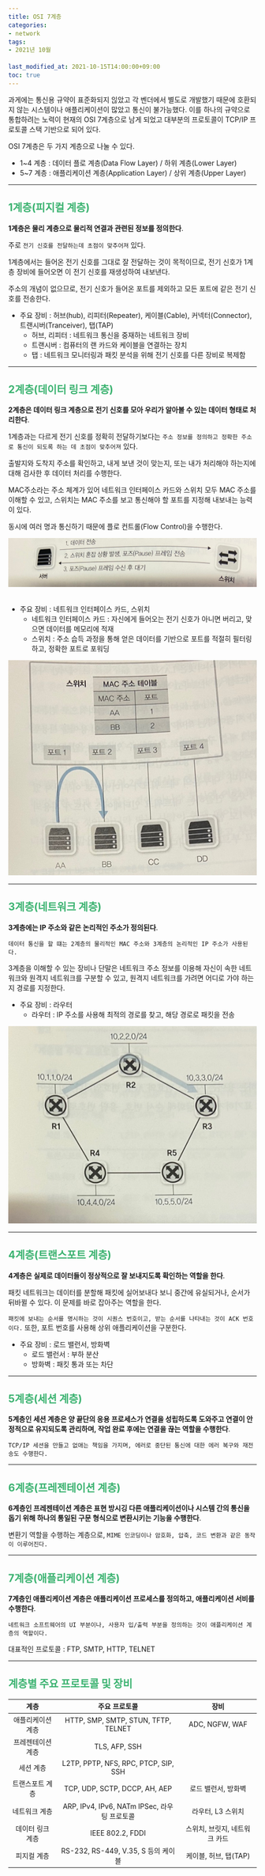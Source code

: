 ```yaml
---
title: OSI 7계층
categories:
- network
tags: 
- 2021년 10월

last_modified_at: 2021-10-15T14:00:00+09:00
toc: true
---
```


과게에는 통신용 규약이 표준화되지 읺았고 각 벤더에서 별도로 개발했기 때문에 호환되지 않는 시스템이나 애플리케이션이 많았고 통신이 불가능했다. 이를 하나의 규약으로 통합하려는 노력이 현재의 OSI 7계층으로 남게 되었고 대부분의 프로토콜이 TCP/IP 프로토콜 스택 기반으로 되어 있다.  

OSI 7계층은 두 가지 계층으로 나눌 수 있다.
- 1~4 계층 : 데이터 플로 계층(Data Flow Layer) / 하위 계층(Lower Layer)
- 5~7 계층 : 애플리케이션 계층(Application Layer) / 상위 계층(Upper Layer)

***

## <span style="color:MediumSeaGreen">1계층(피지컬 계층)</span>
**1계층은 물리 계층으로 물리적 연결과 관련된 정보를 정의한다**.  

주로 `전기 신호를 전달하는데 초점이 맞추어져` 있다.  

1계층에서는 들어온 전기 신호를 그대로 잘 전달하는 것이 목적이므로, 전기 신호가 1계층 장비에 들어오면 이 전기 신호를 재생성하여 내보낸다.  

주소의 개념이 없으므로, 전기 신호가 들어온 포트를 제외하고 모든 포트에 같은 전기 신호를 전송한다.

- 주요 장비 : 허브(hub), 리피터(Repeater), 케이블(Cable), 커넥터(Connector), 트랜시버(Tranceiver), 탭(TAP)
    - 허브, 리피터 : 네트워크 통신을 중재하는 네트워크 장비
    - 트랜시버 : 컴퓨터의 랜 카드와 케이블을 연결하는 장치
    - 탭 : 네트워크 모니터링과 패킷 분석을 위해 전기 신호를 다른 장비로 복제함

***

## <span style="color:MediumSeaGreen">2계층(데이터 링크 계층)</span>
**2계층은 데이터 링크 계층으로 전기 신호를 모아 우리가 알아볼 수 있는 데이터 형태로 처리한다**.  

1계층과는 다르게 전기 신호를 정확히 전달하기보다는 `주소 정보를 정의하고 정확한 주소로 통신이 되도록 하는 데 초점이 맞추어져` 있다.  

출발지와 도착지 주소를 확인하고, 내게 보낸 것이 맞는지, 또는 내가 처리해야 하는지에 대해 검사한 후 데이터 처리를 수행한다.  

MAC주소라는 주소 체계가 있어 네트워크 인터페이스 카드와 스위치 모두 MAC 주소를 이해할 수 있고, 스위치는 MAC 주소를 보고 통신해야 할 포트를 지정해 내보내는 능력이 있다.

동시에 여러 명과 통신하기 때문에 플로 컨트롤(Flow Control)을 수행한다.

![img.png](/assets/images/network/osi7layer/data-link.jpeg)  
<br>

- 주요 장비 : 네트워크 인터페이스 카드, 스위치
    - 네트워크 인터페이스 카드 : 자신에게 들어오는 전기 신호가 아니면 버리고, 맞으면 데이터를 메모리에 적재
    - 스위치 : 주소 습득 과정을 통해 얻은 데이터를 기반으로 포트를 적절히 필터링하고, 정확한 포트로 포워딩

![img.png](/assets/images/network/osi7layer/switch.jpeg)  

***

## <span style="color:MediumSeaGreen">3계층(네트워크 계층)</span>
**3계층에는 IP 주소와 같은 논리적인 주소가 정의된다**.  

`데이터 통신을 할 떄는 2계층의 물리적인 MAC 주소와 3계층의 논리적인 IP 주소가 사용된다.`  

3계층을 이해할 수 있는 장비나 단말은 네트워크 주소 정보를 이용해 자신이 속한 네트워크와 원격지 네트워크를 구분할 수 있고, 원격지 네트워크를 가려면 어디로 가야 하는지 경로를 지정한다.  

- 주요 장비 : 라우터
    - 라우터 : IP 주소를 사용해 최적의 경로를 찾고, 해당 경로로 패킷을 전송

![img.png](/assets/images/network/osi7layer/router.jpeg)  

***

## <span style="color:MediumSeaGreen">4계층(트랜스포트 계층)</span>
**4계층은 실제로 데이터들이 정상적으로 잘 보내지도록 확인하는 역할을 한다**.  

패킷 네트워크는 데이터를 분할해 패킷에 실어보내다 보니 중간에 유실되거나, 순서가 뒤바뀔 수 있다. 이 문제를 바로 잡아주는 역할을 한다.  

`패킷에 보내는 순서를 명시하는 것이 시퀀스 번호이고, 받는 순서를 나타내는 것이 ACK 번호이다.` 또한, 포트 번호를 사용해 상위 애플리케이션을 구분한다.  

- 주요 장비 : 로드 밸런서, 방화벽
    - 로드 밸런서 : 부하 분산
    - 방화벽 : 패킷 통과 또는 차단

***

## <span style="color:MediumSeaGreen">5계층(세션 계층)</span>
**5계층인 세션 계층은 양 끝단의 응용 프로세스가 연결을 성립하도록 도와주고 연결이 안정적으로 유지되도록 관리하며, 작업 완료 후에는 연결을 끊는 역할을 수행한다**.  

`TCP/IP 세션을 만들고 없애는 책임을 가지며, 에러로 중단된 통신에 대한 에러 복구와 재전송도 수행한다.`

***

## <span style="color:MediumSeaGreen">6계층(프레젠테이션 계층)</span>
**6계층인 프레젠테이션 계층은 표현 방시깅 다른 애플리케이션이나 시스템 간의 통신을 돕기 위해 하나의 통일된 구문 형식으로 변환시키는 기능을 수행한다**.  

변환기 역할을 수행하는 계층으로, `MIME 인코딩이나 암호화, 압축, 코드 변환과 같은 동작이 이루어진다.`

***

## <span style="color:MediumSeaGreen">7계층(애플리케이션 계층)</span>
**7계층인 애플리케이션 계층은 애플리케이션 프로세스를 정의하고, 애플리케이션 서비를 수행한다**.  

`네트워크 소프트웨어의 UI 부분이나, 사용자 입/출력 부분을 정의하는 것이 애플리케이션 계층의 역할이다.`  

대표적인 프로토콜 : FTP, SMTP, HTTP, TELNET

***

## <span style="color:MediumSeaGreen">계층별 주요 프로토콜 및 장비</span>

|계층|주요 프로토콜|장비|
|:------:|:---:|:---:|
|애플리케이션 계층|HTTP, SMP, SMTP, STUN, TFTP, TELNET|ADC, NGFW, WAF|
|프레젠테이션 계층|TLS, AFP, SSH||
|세션 계층|L2TP, PPTP, NFS, RPC, PTCP, SIP, SSH||
|트랜스포트 계층|TCP, UDP, SCTP, DCCP, AH, AEP|로드 밸런서, 방화벽|
|네트워크 계층|ARP, IPv4, IPv6, NATm IPSec, 라우팅 프로토콜|라우터, L3 스위치|
|데이터 링크 계층|IEEE 802.2, FDDI|스위치, 브릿지, 네트워크 카드|
|피지컬 계층|RS-232, RS-449, V.35, S 등의 케이블|케이블, 허브, 탭(TAP)|




